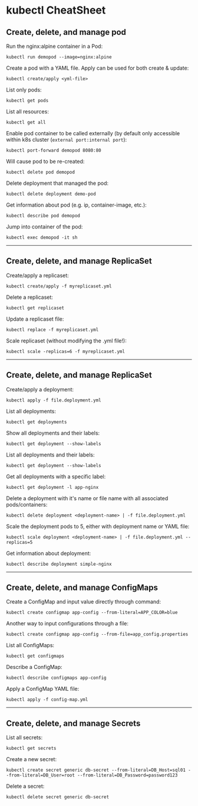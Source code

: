 # kubectl CheatSheet

## Create, delete, and manage pod

Run the nginx:alpine container in a Pod:
```
kubectl run demopod --image=nginx:alpine
```

Create a pod with a YAML file. Apply can be used for both create & update:
```
kubectl create/apply <yml-file>
```

List only pods:
```
kubectl get pods
```

List all resources:
```
kubectl get all
```

Enable pod container to be called externally (by default only accessible within k8s cluster (`external port:internal port`):
```
kubectl port-forward demopod 8080:80
```

Will cause pod to be re-created:
```
kubectl delete pod demopod
```

Delete deployment that managed the pod:
```
kubectl delete deployment demo-pod
```

Get information about pod (e.g. ip, container-image, etc.):
```
kubectl describe pod demopod
```

Jump into container of the pod:
```
kubectl exec demopod -it sh
```

---
## Create, delete, and manage ReplicaSet
Create/apply a replicaset:
```
kubectl create/apply -f myreplicaset.yml
```

Delete a replicaset:
```
kubectl get replicaset
```

Update a replicaset file:
```
kubectl replace -f myreplicaset.yml
```

Scale replicaset (without modifying the .yml file!):
```
kubectl scale -replicas=6 -f myreplicaset.yml
```

---
## Create, delete, and manage ReplicaSet
Create/apply a deployment:
```
kubectl apply -f file.deployment.yml
```

List all deployments:
```
kubectl get deployments 
```

Show all deployments and their labels:
```
kubectl get deployment --show-labels
```

List all deployments and their labels:
```
kubectl get deployment --show-labels
```

Get all deployments with a specific label:
```
kubectl get deployment -l app-nginx
```

Delete a deployment with it's name or file name with all associated pods/containers:
```
kubectl delete deployment <deployment-name> | -f file.deployment.yml
```

Scale the deployment pods to 5, either with deployment name or YAML file:
```
kubectl scale deployment <deployment-name> | -f file.deployment.yml --replicas=5
```

Get information about deployment:
```
kubectl describe deployment simple-nginx
```

---
## Create, delete, and manage ConfigMaps
Create a ConfigMap and input value directly through command:
```
kubectl create configmap app-config --from-literal=APP_COLOR=blue
```

Another way to input configurations through a file:
```
kubectl create configmap app-config --from-file=app_config.properties
```

List all ConfigMaps:
```
kubectl get configmaps
```

Describe a ConfigMap:
```
kubectl describe configmaps app-config
```

Apply a ConfigMap YAML file:
```
kubectl apply -f config-map.yml
```

---
## Create, delete, and manage Secrets
List all secrets:
```
kubectl get secrets
```

Create a new secret:
```
kubectl create secret generic db-secret --from-literal=DB_Host=sql01 --from-literal=DB_User=root --from-literal=DB_Password=password123
```

Delete a secret:
```
kubectl delete secret generic db-secret
```